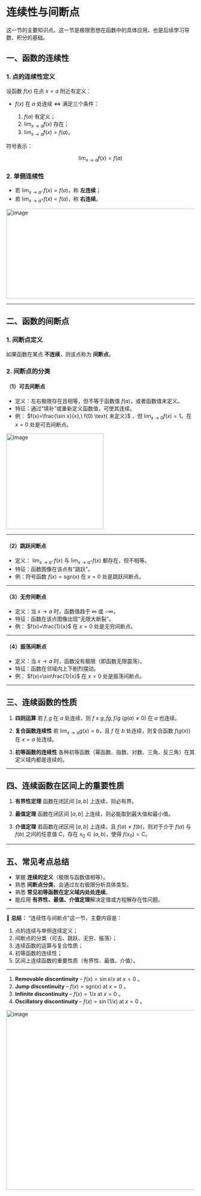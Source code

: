 # 连续性与间断点
这一节的主要知识点。这一节是极限思想在函数中的具体应用，也是后续学习导数、积分的基础。

## 一、函数的连续性

### 1. 点的连续性定义

设函数 $f(x)$ 在点 $x=a$ 附近有定义：

* $f(x)$ 在 $a$ 处连续 ⇔ 满足三个条件：

  1. $f(a)$ 有定义；
  2. $\lim_{x\to a} f(x)$ 存在；
  3. $\lim_{x\to a} f(x) = f(a)$。

符号表示：

$$
\lim_{x\to a} f(x) = f(a)
$$

### 2. 单侧连续性

* 若 $\lim_{x\to a^-} f(x) = f(a)$，称 **左连续**；
* 若 $\lim_{x\to a^+} f(x) = f(a)$，称 **右连续**。
<img width="600" height="240" alt="image" src="https://github.com/user-attachments/assets/8c1f6b1a-adb8-4b27-823b-040668ebe147" />

---

## 二、函数的间断点

### 1. 间断点定义

如果函数在某点 **不连续**，则该点称为 **间断点**。

### 2. 间断点的分类

#### （1）可去间断点

* 定义：左右极限存在且相等，但不等于函数值 $f(a)$，或者函数值未定义。
* 特征：通过“填补”或重新定义函数值，可使其连续。
* 例： $f(x)=\frac{\sin x}{x},\ f(0) \text{ 未定义}$ ，但 $\lim_{x\to0} f(x)=1$。在 $x=0$ 处是可去间断点。
<img width="260" height="256" alt="image" src="https://github.com/user-attachments/assets/9b20217c-3855-4038-9d1e-997905046638" />

---

#### （2）跳跃间断点

* 定义： $\lim_{x\to a^-} f(x)$ 与 $\lim_{x\to a^+} f(x)$ 都存在，但不相等。
* 特征：函数图像在该点有“跳跃”。
* 例：符号函数 $f(x)=\text{sgn}(x)$ 在 $x=0$ 处是跳跃间断点。

---

#### （3）无穷间断点

* 定义：当 $x\to a$ 时，函数值趋于 $\infty$ 或 $-\infty$。
* 特征：函数在该点图像出现“无限大断裂”。
* 例： $f(x)=\frac{1}{x}$ 在 $x=0$ 处是无穷间断点。

---

#### （4）振荡间断点

* 定义：当 $x\to a$ 时，函数没有极限（即函数无限震荡）。
* 特征：函数在邻域内上下剧烈摆动。
* 例： $f(x)=\sin\frac{1}{x}$ 在 $x=0$ 处是振荡间断点。

---

## 三、连续函数的性质

1. **四则运算**
   若 $f,g$ 在 $a$ 处连续，则 $f\pm g, fg, f/g\ (g(a)\ne0)$ 在 $a$ 也连续。

2. **复合函数连续性**
   若 $\lim_{x\to a} g(x)=b$，且 $f$ 在 $b$ 处连续，则复合函数 $f(g(x))$ 在 $x=a$ 处连续。

3. **初等函数的连续性**
   各种初等函数（幂函数、指数、对数、三角、反三角）在其定义域内都是连续的。

---

## 四、连续函数在区间上的重要性质

1. **有界性定理**
   函数在闭区间 $[a,b]$ 上连续，则必有界。

2. **最值定理**
   函数在闭区间 $[a,b]$ 上连续，则必能取到最大值和最小值。

3. **介值定理**
   若函数在闭区间 $[a,b]$ 上连续，且 $f(a)\ne f(b)$，则对于介于 $f(a)$ 与 $f(b)$ 之间的任意值 $C$，存在 $x_0\in(a,b)$，使得 $f(x_0)=C$。

---

## 五、常见考点总结

* 掌握 **连续的定义**（极限与函数值相等）。
* 熟悉 **间断点分类**，会通过左右极限分析具体类型。
* 熟悉 **常见初等函数在定义域内处处连续**。
* 能应用 **有界性、最值、介值定理**解决定值或方程解存在性问题。

---

📌 **总结：**
“连续性与间断点”这一节，主要内容是：

1. 点的连续与单侧连续定义；
2. 间断点的分类（可去、跳跃、无穷、振荡）；
3. 连续函数的运算与复合性质；
4. 初等函数的连续性；
5. 区间上连续函数的重要性质（有界性、最值、介值）。

---

1. **Removable discontinuity** – $f(x)=\sin x / x$ at $x=0$ 。
2. **Jump discontinuity** – $f(x)=\mathrm{sgn}(x)$ at $x=0$ 。
3. **Infinite discontinuity** – $f(x)=1/x$ at $x=0$ 。
4. **Oscillatory discontinuity** – $f(x)=\sin(1/x)$ at $x=0$ 。

<img width="600" height="480" alt="image" src="https://github.com/user-attachments/assets/1a3e7223-6d14-43c4-9f90-4b752c19b7cb" />




